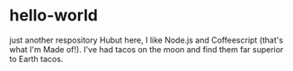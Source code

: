 # hello-world
just another respository
Hubut here, I like Node.js and Coffeescript (that's what I'm Made of!).
I've had tacos on the moon and find them far superior to Earth tacos.
